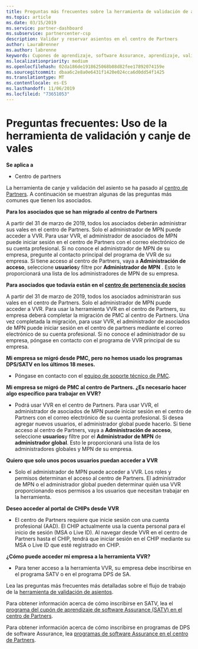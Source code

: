 ```yaml
---
title: Preguntas más frecuentes sobre la herramienta de validación de asientos | Centro de Partners
ms.topic: article
ms.date: 03/15/2019
ms.service: partner-dashboard
ms.subservice: partnercenter-csp
description: Validar y reservar asientos en el centro de Partners
author: LauraBrenner
ms.author: labrenne
keywords: Cupones de aprendizaje, software Assurance, aprendizaje, validar vales, reservar justificante
ms.localizationpriority: medium
ms.openlocfilehash: 02da186de1918625068b08d82fee17892074159e
ms.sourcegitcommit: dbaa6c2e8a0e6431f1420e024cca6d0dd54f1425
ms.translationtype: MT
ms.contentlocale: es-ES
ms.lasthandoff: 11/06/2019
ms.locfileid: "73651053"
---
```

# <a name="faq-using-the-voucher-validation-and-redemption-tool"></a>Preguntas frecuentes: Uso de la herramienta de validación y canje de vales 

**Se aplica a**

- Centro de partners

La herramienta de canje y validación del asiento se ha pasado al [centro de Partners](https://partner.microsoft.com/pcv/dashboard/overview). A continuación se muestran algunas de las preguntas más comunes que tienen los asociados. 

**Para los asociados que se han migrado al centro de Partners**

 A partir del 31 de marzo de 2019, todos los asociados deberán administrar sus vales en el centro de Partners. Solo el administrador de MPN puede acceder a VVR. Para usar VVR, el administrador de asociados de MPN puede iniciar sesión en el centro de Partners con el correo electrónico de su cuenta profesional. Si no conoce el administrador de MPN de su empresa, pregunte al contacto principal del programa de VVR de su empresa.  Si tiene acceso al centro de Partners, vaya a **Administración de acceso**, seleccione **usuarios**y filtre por **Administrador de MPN** . Esto le proporcionará una lista de los administradores de MPN de su empresa.  

**Para asociados que todavía están en el [centro de pertenencia de socios](https://partner.microsoft.com/)**

A partir del 31 de marzo de 2019, todos los asociados administrarán sus vales en el centro de Partners. Solo el administrador de MPN puede acceder a VVR. Para usar la herramienta VVR en el centro de Partners, su empresa deberá completar la migración de PMC al centro de Partners. Una vez completada la migración, para usar VVR, el administrador de asociados de MPN puede iniciar sesión en el centro de partners mediante el correo electrónico de su cuenta profesional. Si no conoce el administrador de su empresa, póngase en contacto con el programa de VVR principal de su empresa.  


**Mi empresa se migró desde PMC, pero no hemos usado los programas DPS/SATV en los últimos 18 meses.**

- Póngase en contacto con el [equipo de soporte técnico de PMC](mailto:proghelp@microsoft.com). 


**Mi empresa se migró de PMC al centro de Partners. ¿Es necesario hacer algo específico para trabajar en VVR?** 

- Podrá usar VVR en el centro de Partners.  Para usar VVR, el administrador de asociados de MPN puede iniciar sesión en el centro de Partners con el correo electrónico de su cuenta profesional. Si desea agregar nuevos usuarios, el administrador global puede hacerlo. Si tiene acceso al centro de Partners, vaya a **Administración de acceso**, seleccione **usuarios**y filtre por el **Administrador de MPN** de **administrador global**. Esto le proporcionará una lista de los administradores globales y MPN de su empresa.  

**Quiero que solo unos pocos usuarios puedan acceder a VVR**

- Solo el administrador de MPN puede acceder a VVR. Los roles y permisos determinan el acceso al centro de Partners. El administrador de MPN o el administrador global pueden determinar quién usa VVR proporcionando esos permisos a los usuarios que necesitan trabajar en la herramienta.

**Deseo acceder al portal de CHIPs desde VVR**

- El centro de Partners requiere que inicie sesión con una cuenta profesional (AAD).  El CHIP actualmente usa la cuenta personal para el inicio de sesión (MSA o Live ID).  Al navegar desde VVR en el centro de Partners hasta el CHIP, tendrá que iniciar sesión en el CHIP mediante su MSA o Live ID que esté registrado en CHIP.

**¿Cómo puede acceder mi empresa a la herramienta VVR?**

- Para tener acceso a la herramienta VVR, su empresa debe inscribirse en el programa SATV o en el programa DPS de SA.

Lea las preguntas más frecuentes más detalladas sobre el flujo de trabajo de la [herramienta de validación de asientos](https://query.prod.cms.rt.microsoft.com/cms/api/am/binary/RE3kz5o).

Para obtener información acerca de cómo inscribirse en SATV, lea el [programa del cupón de aprendizaje de software Assurance (SATV) en el centro de Partners](software-assurance-satv.md).

Para obtener información acerca de cómo inscribirse en programas de DPS de software Assurance, lea [programas de software Assurance en el centro de Partners](software-assurance-dps.md).
